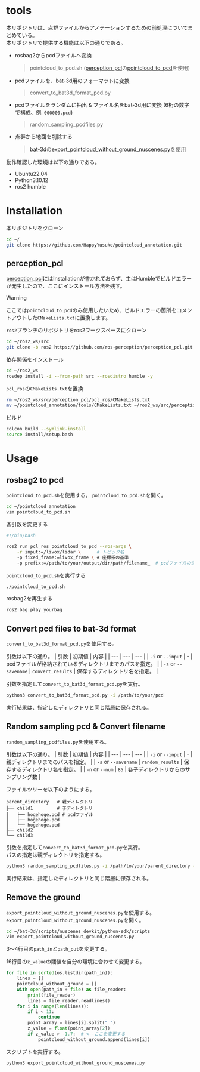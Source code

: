 # tools
本リポジトリは、点群ファイルからアノテーションするための前処理についてまとめている。<br>
本リポジトリで提供する機能は以下の通りである。

* rosbag2からpcdファイルへ変換
  > pointcloud_to_pcd.sh ([perception_pcl](https://github.com/ros-perception/perception_pcl.git)の[pointcloud_to_pcd]([pcl_ros/tools/pointcloud_to_pcd.cpp](https://github.com/ros-perception/perception_pcl/blob/humble/pcl_ros/tools/pointcloud_to_pcd.cpp))を使用)

* pcdファイルを、bat-3d用のフォーマットに変換
  > convert_to_bat3d_format_pcd.py

* pcdファイルをランダムに抽出 & ファイル名をbat-3d用に変換 (6桁の数字で構成、例: `000000.pcd`)
  > random_sampling_pcdfiles.py

* 点群から地面を削除する
  > [bat-3d](https://github.com/walzimmer/bat-3d.git)の[export_pointcloud_without_ground_nuscenes.py](https://github.com/walzimmer/bat-3d/blob/master/scripts/nuscenes_devkit/python-sdk/scripts/export_pointcloud_without_ground_nuscenes.py)を使用

動作確認した環境は以下の通りである。

* Ubuntu22.04
* Python3.10.12
* ros2 humble

# Installation
本リポジトリをクローン
```bash
cd ~/
git clone https://github.com/HappyYusuke/pointcloud_annotation.git
```

## perception_pcl
[perception_pcl](https://github.com/ros-perception/perception_pcl.git)にはInstallationが書かれておらず、主はHumbleでビルドエラーが発生したので、ここにインストール方法を残す。<br>

> [!WARNING]
> ここでは`pointcloud_to_pcd`のみ使用したいため、ビルドエラーの箇所をコメントアウトした`CMakeLists.txt`に置換します。

`ros2`ブランチのリポジトリをros2ワークスペースにクローン
```bash
cd ~/ros2_ws/src
git clone -b ros2 https://github.com/ros-perception/perception_pcl.git
```

依存関係をインストール
```bash
cd ~/ros2_ws
rosdep install -i --from-path src --rosdistro humble -y
```

`pcl_ros`の`CMakeLists.txt`を置換
```bash
rm ~/ros2_ws/src/perception_pcl/pcl_ros/CMakeLists.txt
mv ~/pointcloud_annotation/tools/CMakeLists.txt ~/ros2_ws/src/perception_pcl/pcl_ros
```

ビルド
```bash
colcon build --symlink-install
source install/setup.bash
```

# Usage
## rosbag2 to pcd
`pointcloud_to_pcd.sh`を使用する。
`pointcloud_to_pcd.sh`を開く。
```bash
cd ~/pointcloud_annotation
vim pointcloud_to_pcd.sh
```

各引数を変更する
```sh
#!/bin/bash

ros2 run pcl_ros pointcloud_to_pcd --ros-args \
    -r input:=/livox/lidar \      # トピック名
    -p fixed_frame:=livox_frame \ # 座標系の基準
    -p prefix:=/path/to/your/output/dir/path/filename_  # pcdファイルの保存先
```

`pointcloud_to_pcd.sh`を実行する
```bash
./pointcloud_to_pcd.sh
```

rosbag2を再生する
```bash
ros2 bag play yourbag
```

## Convert pcd files to bat-3d format
`convert_to_bat3d_format_pcd.py`を使用する。

引数は以下の通り。
| 引数 | 初期値 | 内容 |
| --- | --- | --- |
| `-i` or `--input` | - | pcdファイルが格納されているディレクトリまでのパスを指定。 |
| `-s` or `--savename` | `convert_results` | 保存するディレクトリ名を指定。 |

引数を指定して`convert_to_bat3d_format_pcd.py`を実行。
```bash
python3 convert_to_bat3d_format_pcd.py -i /path/to/your/pcd 
```

実行結果は、指定したディレクトリと同じ階層に保存される。

## Random sampling pcd & Convert filename
`random_sampling_pcdfiles.py`を使用する。

引数は以下の通り。
| 引数 | 初期値 | 内容 |
| --- | --- | --- |
| `-i` or `--input` | - | 親ディレクトリまでのパスを指定。 |
| `-s` or `--savename` | `random_results` | 保存するディレクトリ名を指定。 |
| `-n` or `--num` | `85` | 各子ディレクトリからのサンプリング数 |

ファイルツリーを以下のようにする。
```
parent_directory   # 親ディレクトリ
├── child1         # 子ディレクトリ
│   ├── hogehoge.pcd # pcdファイル
│   ├── hogehoge.pcd
│   └── hogehoge.pcd
├── child2
└── child3
```

引数を指定して`convert_to_bat3d_format_pcd.py`を実行。<br>
パスの指定は親ディレクトリを指定する。
```bash
python3 random_sampling_pcdfiles.py -i /path/to/your/parent_directory -n 100
```

実行結果は、指定したディレクトリと同じ階層に保存される。

## Remove the ground
`export_pointcloud_without_ground_nuscenes.py`を使用する。<br>
`export_pointcloud_without_ground_nuscenes.py`を開く。
```bash
cd ~/bat-3d/scripts/nuscenes_devkit/python-sdk/scripts
vim export_pointcloud_without_ground_nuscenes.py
```

3〜4行目の`path_in`と`path_out`を変更する。<br>

16行目の`z_value`の閾値を自分の環境に合わせて変更する。
```py
for file in sorted(os.listdir(path_in)):
    lines = []
    pointcloud_without_ground = []
    with open(path_in + file) as file_reader:
        print(file_reader)
        lines = file_reader.readlines()
    for i in range(len(lines)):
        if i < 11:
            continue
        point_array = lines[i].split(" ")
        z_value = float(point_array[2])
        if z_value > -1.7:  # <--ここを変更する
            pointcloud_without_ground.append(lines[i])
```

スクリプトを実行する。
```bash
python3 export_pointcloud_without_ground_nuscenes.py
```
